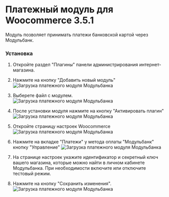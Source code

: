 # Платежный модуль для Woocommerce 3.5.1

Модуль позволяет принимать платежи банковской картой через Модульбанк.


### Установка

1. Откройте раздел "Плагины" панели администрирования интернет-магазина.
2. Нажмите на кнопку "Добавить новый модуль"
![Загрузка платежного модуля Модульбанка](https://modulbank-pay.github.io/screenshots/woocommerce/1.png)
3. Выберете файл с модулем.
![Загрузка платежного модуля Модульбанка](https://modulbank-pay.github.io/screenshots/woocommerce/2.png)
4. После установки модуля нажмите на кнопку "Активировать плагин"
![Загрузка платежного модуля Модульбанка](https://modulbank-pay.github.io/screenshots/woocommerce/3.png)
4. Откройте страницу настроек Woocommerce
![Загрузка платежного модуля Модульбанка](https://modulbank-pay.github.io/screenshots/woocommerce/4.png)

5. Нажмите на вкладке "Платежи" у метода оплаты "Модульбанк" кнопку "Управление"
![Загрузка платежного модуля Модульбанка](https://modulbank-pay.github.io/screenshots/woocommerce/5.png)

5. На странице настроек укажите идентификатор и секретный ключ вашего магазина, которые можно найти в личном кабинете Модульбанка. При необходимости включите или отключите тестовый режим.
6. Нажмите на кнопку "Сохранить изменения".
![Загрузка платежного модуля Модульбанка](https://modulbank-pay.github.io/screenshots/woocommerce/6.png)
